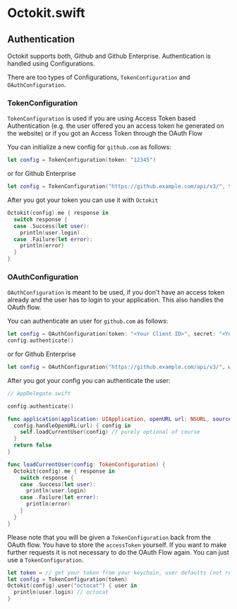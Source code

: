 # Octokit.swift

## Authentication

Octokit supports both, Github and Github Enterprise.
Authentication is handled using Configurations.

There are too types of Configurations, `TokenConfiguration` and `OAuthConfiguration`.

### TokenConfiguration

`TokenConfiguration` is used if you are using Access Token based Authentication (e.g. the user
offered you an access token he generated on the website) or if you got an Access Token through
the OAuth Flow

You can initialize a new config for `github.com` as follows:

```swift
let config = TokenConfiguration(token: "12345")
```

or for Github Enterprise

```swift
let config = TokenConfiguration("https://github.example.com/api/v3/", token: "12345")
```

After you got your token you can use it with `Octokit`

```swift
Octokit(config).me { response in
  switch response {
  case .Success(let user):
    println(user.login)
  case .Failure(let error):
    println(error)
  }
}
```

### OAuthConfiguration

`OAuthConfiguration` is meant to be used, if you don't have an access token already and the
user has to login to your application. This also handles the OAuth flow.

You can authenticate an user for `github.com` as follows:

```swift
let config = OAuthConfiguration(token: "<Your Client ID>", secret: "<Your Client secret>", scopes: ["repo", "read:org"])
config.authenticate()

```

or for Github Enterprise

```swift
let config = OAuthConfiguration("https://github.example.com/api/v3/", webURL: "https://github.example.com/", token: "<Your Client ID>", secret: "<Your Client secret>", scopes: ["repo", "read:org"])
```

After you got your config you can authenticate the user:

```swift
// AppDelegate.swift

config.authenticate()

func application(application: UIApplication, openURL url: NSURL, sourceApplication: String?, annotation: AnyObject?) -> Bool {
  config.handleOpenURL(url) { config in
    self.loadCurrentUser(config) // purely optional of course
  }
  return false
}

func loadCurrentUser(config: TokenConfiguration) {
  Octokit(config).me { response in
    switch response {
    case .Success(let user):
      println(user.login)
    case .Failure(let error):
      println(error)
    }
  }
}
```

Please note that you will be given a `TokenConfiguration` back from the OAuth flow.
You have to store the `accessToken` yourself. If you want to make further requests it is not
necessary to do the OAuth Flow again. You can just use a `TokenConfiguration`.

```swift
let token = // get your token from your keychain, user defaults (not recommended) etc.
let config = TokenConfiguration(token)
Octokit(config).user("octocat") { user in
  println(user.login) // octocat
}
```
